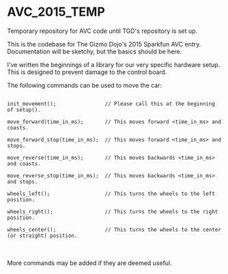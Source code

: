 # AVC_2015_TEMP
<p>Temporary repository for AVC code until TGD's repository is set up.</p>

<p>This is the codebase for The Gizmo Dojo's 2015 Sparkfun AVC entry. Documentation will be sketchy,
but the basics should be here.</p>

<p>I've written the beginnings of a library for our very specific hardware setup. This is designed to prevent
damage to the control board.</p>

<p>The following commands can be used to move the car:</p>
<code>
init_movement();&nbsp;&nbsp;&nbsp;&nbsp;&nbsp;&nbsp;&nbsp;&nbsp;&nbsp;&nbsp;&nbsp;&nbsp;&nbsp;&nbsp;&nbsp;&nbsp;// Please call this at the beginning of setup().<br />
move_forward(time_in_ms);&nbsp;&nbsp;&nbsp;&nbsp;&nbsp;&nbsp;&nbsp;// This moves forward &lt;time_in_ms&gt; and coasts.<br />
move_forward_stop(time_in_ms);&nbsp;&nbsp;// This moves forward &lt;time_in_ms&gt; and stops.<br />
move_reverse(time_in_ms);&nbsp;&nbsp;&nbsp;&nbsp;&nbsp;&nbsp;&nbsp;// This moves backwards &lt;time_in_ms&gt; and coasts.<br />
move_reverse_stop(time_in_ms);&nbsp;&nbsp;// This moves backwards &lt;time_in_ms&gt; and stops.<br />
wheels_left();&nbsp;&nbsp;&nbsp;&nbsp;&nbsp;&nbsp;&nbsp;&nbsp;&nbsp;&nbsp;&nbsp;&nbsp;&nbsp;&nbsp;&nbsp;&nbsp;&nbsp;&nbsp;// This turns the wheels to the left position.<br />
wheels_right();&nbsp;&nbsp;&nbsp;&nbsp;&nbsp;&nbsp;&nbsp;&nbsp;&nbsp;&nbsp;&nbsp;&nbsp;&nbsp;&nbsp;&nbsp;&nbsp;&nbsp;// This turns the wheels to the right position.<br />
wheels_center();&nbsp;&nbsp;&nbsp;&nbsp;&nbsp;&nbsp;&nbsp;&nbsp;&nbsp;&nbsp;&nbsp;&nbsp;&nbsp;&nbsp;&nbsp;&nbsp;// This turns the wheels to the center (or straight) position.<br />
</code>
<br />&nbsp;<br />
More commands may be added if they are deemed useful.
